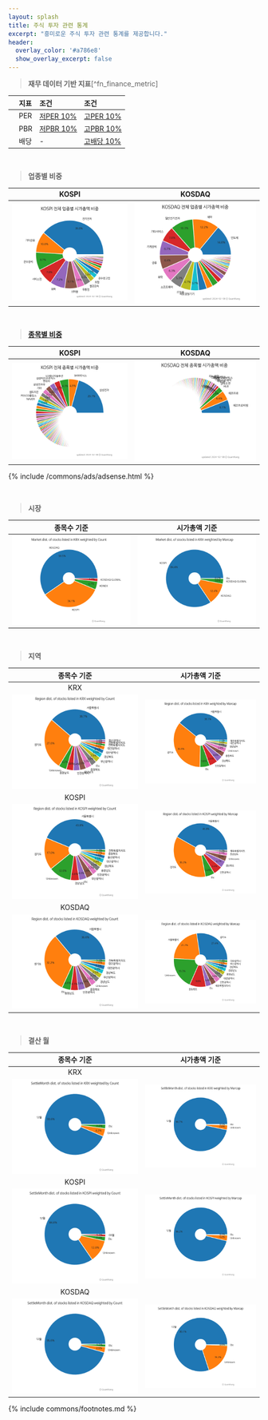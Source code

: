 ```yaml
---
layout: splash
title: 주식 투자 관련 통계
excerpt: "흥미로운 주식 투자 관련 통계를 제공합니다."
header:
  overlay_color: '#a786e8'
  show_overlay_excerpt: false
---
```


> **재무 데이터 기반 지표**[^fn_finance_metric]

|    | **지표** | **조건** | **조건** |
| :- | :------- | :------- | :------- |
|    | PER | [저PER 10%](/fn/fn_low_per/) | [고PER 10%](/fn/fn_high_per/) |
|    | PBR | [저PBR 10%](/fn/fn_low_pbr/) | [고PBR 10%](/fn/fn_high_pbr/) |
|    | 배당 | - | [고배당 10%](/fn/fn_high_div/) |

<br>

> **업종별 비중**<a id="sector_weights"></a>

| **KOSPI** | **KOSDAQ** |
| :-------: | :--------: |
| [![KOSPI 업종별 비중](sector/images/kospi_all_all_업종.png)](sector/kospi_all_all_업종/) | [![KOSDAQ 업종별 비중](sector/images/kosdaq_all_all_업종.png)](sector/kosdaq_all_all_업종/) |

<br>

> **[종목별 비중](sector/)**<a id="stock_weights"></a>

| **KOSPI** | **KOSDAQ** |
| :-------: | :--------: |
| [![KOSPI 종목별 비중](sector/images/kospi_all_all_종목.png)](sector/kospi_all_all_종목/) | [![KOSDAQ 종목별 비중](sector/images/kosdaq_all_all_종목.png)](sector/kosdaq_all_all_종목/) |


{% include /commons/ads/adsense.html %}

<br>

> **시장**<a id="market"></a>

| **종목수 기준** | **시가총액 기준** |
| :-------------: | :---------------: |
| ![시장별 상장사 비율](/assets/images/stats/krx_market_count.png) | ![시장별 상장사 비중](/assets/images/stats/krx_market_marcap.png) |

<br>

> **지역**<a id="region"></a>

| **종목수 기준** | **시가총액 기준** |
| :-------------: | :---------------: |
| KRX ||
| ![KRX 지역별 상장사 비율](/assets/images/stats/krx_region_count.png) | ![KRX 지역별 상장사 비중](/assets/images/stats/krx_region_marcap.png) |
| KOSPI ||
| ![KOSPI 지역별 상장사 비율](/assets/images/stats/kospi_region_count.png) | ![KOSPI 지역별 상장사 비중](/assets/images/stats/kospi_region_marcap.png) |
| KOSDAQ ||
| ![KOSDAQ 지역별 상장사 비율](/assets/images/stats/kosdaq_region_count.png) | ![KOSDAQ 지역별 상장사 비중](/assets/images/stats/kosdaq_region_marcap.png) |

<!---
<br>

> **업종**<a id="sector"></a>

| **갯수 기준** | **시가총액 기준** |
| :-----------: | :---------------: |
| KRX | |
| ![KRX 업종별 상장사 비율](/assets/images/stats/krx_sector_count.png) | ![KRX 업종별 상장사 비중](/assets/images/stats/krx_sector_marcap.png) |
| KOSPI ||
| ![KOSPI 업종별 상장사 비율](/assets/images/stats/kospi_sector_count.png) | ![KOSPI 업종별 상장사 비중](/assets/images/stats/kospi_sector_marcap.png) |
| KOSDAQ ||
| ![KOSDAQ 업종별 상장사 비율](/assets/images/stats/kosdaq_sector_count.png) | ![KOSDAQ 업종별 상장사 비중](/assets/images/stats/kosdaq_sector_marcap.png) |
--->

<br>

> **결산 월**<a id="settlemonth"></a>

| **종목수 기준** | **시가총액 기준** |
| :-------------: | :---------------: |
| KRX ||
| ![KRX 결산월별 상장사 비율](/assets/images/stats/krx_settlemonth_count.png) | ![KRX 결산월별 상장사 비중](/assets/images/stats/krx_settlemonth_marcap.png) |
| KOSPI ||
| ![KOSPI 결산월별 상장사 비율](/assets/images/stats/kospi_settlemonth_count.png) | ![KOSPI 결산월빌 상장사 비중](/assets/images/stats/kospi_settlemonth_marcap.png) |
| KOSDAQ ||
| ![KOSDAQ 결산월별 상장사 비율](/assets/images/stats/kosdaq_settlemonth_count.png) | ![KOSDAQ 결산월별 상장사 비중](/assets/images/stats/kosdaq_settlemonth_marcap.png) |


{% include commons/footnotes.md %}
